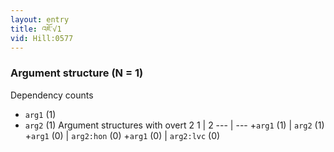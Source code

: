 ```yaml
---
layout: entry
title: འཇོ་√1
vid: Hill:0577
---
```

### Argument structure (N = 1)
Dependency counts
* `arg1` (1)
* `arg2` (1)
Argument structures with overt 2
1 | 2
--- | ---
+`arg1` (1) | `arg2` (1)
+`arg1` (0) | `arg2:hon` (0)
+`arg1` (0) | `arg2:lvc` (0)
